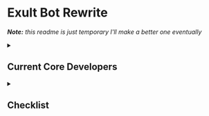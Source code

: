 <h1>Exult Bot Rewrite</h1>

<i><strong>Note:</strong> this readme is just temporary I'll make a better one eventually</i>

<details>
<summary><h2>Current Core Developers</h2></summary>
<ul>
<li><a href="https://github.com/Lemony-Juicy">Jeet</a></li>
<li><a href="https://github.com/LeoCx1000">Leo</a></li>
<li><a href="https://github.com/VarMonke">Var</a></li>
<details>
<summary><h3>Special Thanks</h3></summary>
<ul>
<li><a href="https://github.com/Lemony-Juicy">Jeet</a></li>
<li><a href="https://github.com/ethanolchik">Ethan</a></li>
</ul>
</details>
</ul>
</details>

<details>
    <summary><h2>Checklist</h2></summary>

<details>
<summary>To be Rewritten</summary>

<details>
    <summary>Counting</summary>
    <ul>
        <li>Counting Config (enable/edit/disable)</li>
        <li>Blacklist user</li>
        <li>Whitelist user (reverts blacklist)</li>
        <li>Whitelist only (premium)</li>
        <li>on_message event controlling counting channels</li>
    </ul>
</details>

<details>
    <summary>Emoji</summary>
    <ul>
        <li>Add Emoji</li>
        <li>Edit Emoji</li>
        <li>Delete Emoji</li>
    </ul>
</details>

<details>
<summary>Emotion</summary>
<ul>
<li>Kiss</li>
<li>Hug</li>
<li>Pat</li>
<li>Cry</li>
<li>Smug</li>
<li>Slap</li>
<li>Punch</li>
<li>Marry</li>
<li>Divorce</li>
<li>Marriages</li>
<ul>
</details>

<details>
<summary>Fun</summary>
<ul>
<li>Who's that Pokemon (wtp)</li>
<li>Joke</li>
<li>Roast</li>
<li>Fact</li>
<li>Weather</li>
<li>Words Per Minute (wpm)</li>
<li>Animal</li>
<li>Meme</li>
<ul>
</details>

<details>
<summary>Leveling (Guild)</summary>
<ul>
<li>Gain XP after every message (1 minute cooldown)</li>
<li>Rank</li>
<li>Level</li>
<li>Leaderboard</li>
<li>Give xp</li>
<li>Remove xp</li>
<li>Reset Level</li>
<li>Leveling Config (enable/edit/disable)</li>
<li>Change xp gain multiplier</li>
<ul>
</details>

<details>
<summary>Miscellaneous</summary>
<ul>
<li>Avatar</li>
<li>Serverinfo</li>
<li>Role Members, Role Info</li>
<li>Ping</li>
<li>Invite</li>
<li>Support</li>
<li>RNG</li>
<li>Info (bot stats)</li>
<li>Feedback</li>
<li>Nick (edit own nickname)</li>
<li>Dashboard</li>
<ul>
</details>

<details>
<summary>Moderation</summary>
<ul>
<li>Ban</li>
<li>Kick</li>
<li>Unban</li>
<li>Purge</li>
<li>Slowmode</li>
<li>Mute</li>
<li>Unmute</li>
<li>Timeout (Will likely just make mute and unmute use timeout)</li>
<li>Modstats</li>
<li>Cases (display, clear)</li>
<li>Case (display, clear)</li>
<ul>
</details>

<details>
<summary>Music</summary>
<ul>
<li>Join</li>
<li>Lyrics</li>
<li>Seek</li>
<li>Skip</li>
<li>Stop</li>
<li>Now Playing</li>
<li>Queue</li>
<li>Pause</li>
<li>Volume</li>
<li>Shuffle</li>
<li>Repeat</li>
<li>Remove</li>
<li>Play</li>
<li>Disconnect</li>
<li>Bassboost</li>
<li>Piano</li>
<li>Reset</li>
<li>Metal</li>
<li>Random</li>
<li>Playlist</li>
<ul>
</details>

<details>
<summary>SQL</summary>
<ul>
<li>SQL command</li>
<ul>
</details>

<details>
<summary>Suggestions</summary>
<ul>
<li>Suggestions config (enable/edit/disable)</li>
<li>Suggest command</li>
<li>Approve/deny suggestion feature (safemode)</li>
<ul>
</details>

<details>
<summary>Tickets</summary>
<ul>
<li>Panel config (create/edit/delete)</li>
<li>Event for creating ticket, closing ticket, deleting ticket</li>
<ul>
</details>

<details>
<summary>Waifu</summary>
<ul>
<li>Waifu sfw</li>
<li>Waifu NSFW</li>
<ul>
</details>

</details>

<details>
<summary>New Features</summary>
<details>
<summary>Reaction/Interaction Roles</summary>
<ul>
<li>Role Menu Config (create/edit/delete)</li>
<ul>
</details>

<details>
<summary>Rich Server Statistics</summary>
<ul>
<li>Voice channels at top of server displaying stats (Time, Total members, Next user milestone, user statuses, total msgs in last x days, custom counters with premium)</li>
<li>Graphs displaying message totals in last x days, months etc</li>
<li>More to come</li>
<ul>
</details>

<details>
<summary>Automod</summary>
<ul>
<li>Same as any other automod ig?</li>
<ul>
</details>

<details>
<summary>ModMail</summary>
<ul>
<li>DM the bot, get an embed full of servers the user is in with modmail enabled, choose the server then send a message, create channel for a modmail ticket and send messages back and forth between modmail staff and user.</li>
<li>Modmail config (enable/edit/disable)</li>
<ul>
</details>

<details>
<summary>Reminder Command</summary>
<ul>
<li>Standard reminder command, dm the user with their reminder after specified duration, if dms disabled send in channel they ran command in</li>
<ul>
</details>

<details>
<summary>Game Commands</summary>
<ul>
<li>Connect4</li>
<li>Reaction speed test</li>
<li>Any more anyone can think of... idk</li>
<ul>
</details>

<details>
    <summary>Currency (Global)</summary>
    <ul>
    <li>Currency gained on_message (cooldown of 2 min)</li>
    <li>Wallet</li>
    <li>Daily</li>
    <li>Weekly</li>
    <li>Pay a User</li>
    <li>[Commands to Get Money]</li>
    <li>[Shop, Buy, Sell, Use Item, Trade Item etc]</li>
    <li>Deposit</li>
    <li>Bank</li>
    <li>Withdraw</li>
    </ul>
</details>

<details>
    <summary>Currency (Guild)</summary>
    <ul>
        <li>Currency gained on_message (cooldown of 1 min)</li>
        <li>Same commands as global but server staff can setup their own shop with role rewards, items like xp and currency boosts etc.</li>
        <li>Users will have a different guild currency value to their global currency value</li>
    </ul>
</details>

<details>
<summary>Leveling (Global)</summary>
<ul>
<li>Same as the guild leveling but make it global. Give perks to users when they hit level milestones</li>
<ul>
</details>

<details>
<summary>Logs</summary>
<ul>
<li>Guild Logs</li>
<li>Member Logs</li>
<li> User Logs</li>
<li>Moderation Logs</li>
<li>Voice Logs</li>
<ul>
</details>

</details>
</details>